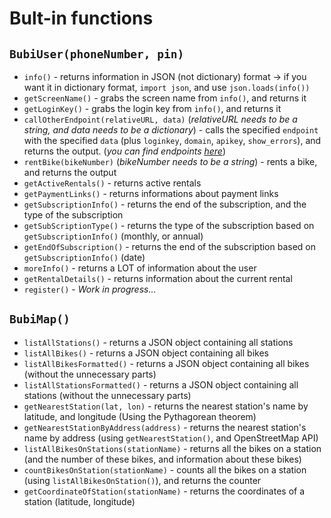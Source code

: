 # Bult-in functions

## `BubiUser(phoneNumber, pin)`

- `info()` - returns information in JSON (not dictionary) format -> if you want it in dictionary format, `import json`, and use `json.loads(info())`
- `getScreenName()` - grabs the screen name from `info()`, and returns it
- `getLoginKey()` - grabs the login key from `info()`, and returns it
- `callOtherEndpoint(relativeURL, data)` (*relativeURL needs to be a string, and data needs to be a dictionary*) - calls the specified `endpoint` with the specified `data` (plus `loginkey`, `domain`, `apikey`, `show_errors`), and returns the output. (*you can find endpoints [here](https://github.com/h0chi/nextbike-api-reverse-engineering)*)
- `rentBike(bikeNumber)` (*bikeNumber needs to be a string*) - rents a bike, and returns the output
- `getActiveRentals()` - returns active rentals
- `getPaymentLinks()` - returns informations about payment links
- `getSubscriptionInfo()` - returns the end of the subscription, and the type of the subscription
- `getSubScriptionType()` - returns the type of the subscription based on `getSubscriptionInfo()` (monthly, or annual)
- `getEndOfSubscription()` - returns the end of the subscription based on `getSubscriptionInfo()` (date)
- `moreInfo()` - returns a LOT of information about the user
- `getRentalDetails()` - returns information about the current rental
- `register()` - *Work in progress...*

## `BubiMap()`

- `listAllStations()` - returns a JSON object containing all stations
- `listAllBikes()` - returns a JSON object containing all bikes
- `listAllBikesFormatted()` - returns a JSON object containing all bikes (without the unnecessary parts)
- `listAllStationsFormatted()` - returns a JSON object containing all stations (without the unnecessary parts)
- `getNearestStation(lat, lon)` - returns the nearest station's name by latitude, and longitude (Using the Pythagorean theorem)
- `getNearestStationByAddress(address)` - returns the nearest station's name by address (using `getNearestStation()`, and OpenStreetMap API)
- `listAllBikesOnStations(stationName)` - returns all the bikes on a station (and the number of these bikes, and information about these bikes)
- `countBikesOnStation(stationName)` - counts all the bikes on a station (using `listAllBikesOnStation()`), and returns the counter
- `getCoordinateOfStation(stationName)` - returns the coordinates of a station (latitude, longitude)
